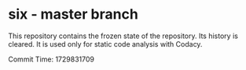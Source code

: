 # six - master branch

This repository contains the frozen state of the repository.
Its history is cleared. It is used only for static code
analysis with Codacy.

Commit Time: 1729831709